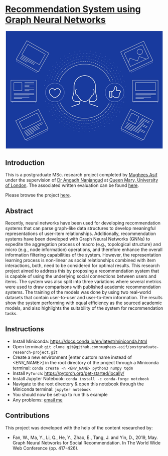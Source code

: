 # [Recommendation System using Graph Neural Networks](https://nbviewer.org/github/mughees-asif/postgraduate-research-project/blob/main/180288337_final.ipynb)

<p align="center">
    <img width=500px src='/images/hero.jpg'>
</p>

## Introduction

This is a postgraduate MSc. research project completed by [Mughees Asif](https://www.linkedin.com/in/mugheesasif/) under the supervision of [Dr Angadh Nanjangud](https://www.sems.qmul.ac.uk/staff/a.nanjangud) at [Queen Mary, University of London](http://www.eecs.qmul.ac.uk/). The associated written evaluation can be found [here](https://github.com/mughees-asif/postgraduate-research-project/blob/main/180288337.pdf). 

Please browse the project [here](https://nbviewer.org/github/mughees-asif/postgraduate-research-project/blob/main/180288337_final.ipynb).

## Abstract

Recently, neural networks have been used for developing recommendation systems that can parse graph-like data structures to develop meaningful representations of user-item relationships. Additionally, recommendation systems have been developed with Graph Neural Networks (GNNs) to expedite the aggregation process of macro (e.g., topological structure) and micro (e.g., node information) operations, and therefore enhance the overall information filtering capabilities of the system. However, the representation learning process is non-linear as social relationships combined with item interactions, both, need to be considered for optimal results. This research project aimed to address this by proposing a recommendation system that is capable of using the underlying social connections between users and items. The system was also split into three variations where several metrics were used to draw comparisons with published academic recommendation systems. The training of the models was done by using two real-world datasets that contain user-to-user and user-to-item information. The results show the system performing with equal efficiency as the sourced academic models, and also highlights the suitability of the system for recommendation tasks. 

## Instructions

* Install Miniconda: https://docs.conda.io/en/latest/miniconda.html
* Open terminal: `git clone git@github.com:mughees-asif/postgraduate-research-project.git`
* Create a new environment [enter custom name instead of <ENV_NAME>] in the root directory of the project through a Miniconda terminal: `conda create -n <ENV_NAME> python3 numpy tqdm` 
* Install `PyTorch`: https://pytorch.org/get-started/locally/
* Install Jupyter Notebook: `conda install -c conda-forge notebook`
* Navigate to the root directory & open this notebook through the Miniconda terminal: `jupyter notebook`
* You should now be set-up to run this example
* Any problems: [email me](mailto:mughees460@gmail.com)

## Contributions

This project was developed with the help of the content researched by:
*  Fan, W., Ma, Y., Li, Q., He, Y., Zhao, E., Tang, J. and Yin, D., 2019, May. Graph Neural Networks for Social Recommendation. In The World Wide Web Conference (pp. 417-426).


